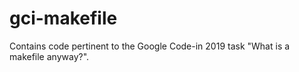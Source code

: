 # gci-makefile
Contains code pertinent to the Google Code-in 2019 task "What is a makefile anyway?".
